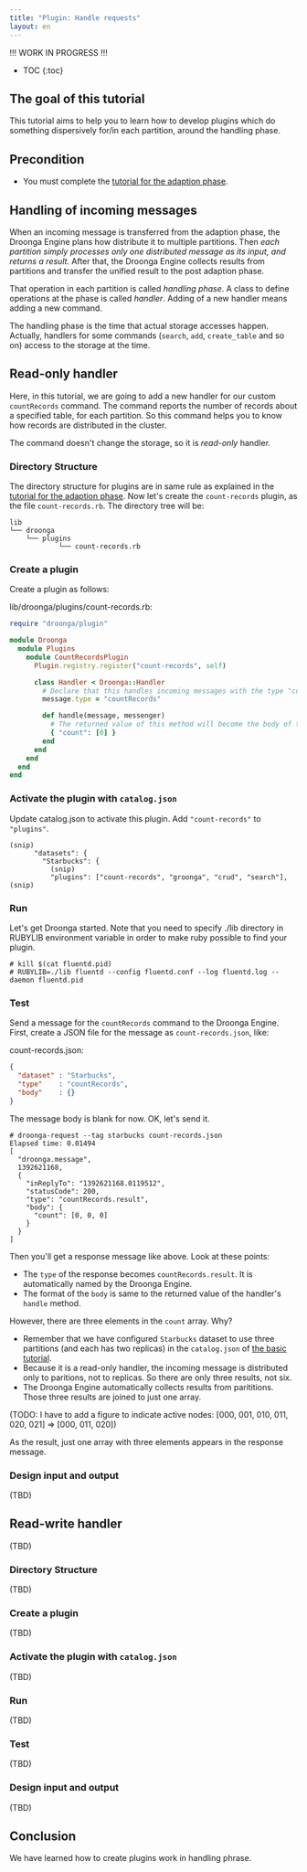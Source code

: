 ```yaml
---
title: "Plugin: Handle requests"
layout: en
---
```


!!! WORK IN PROGRESS !!!

* TOC
{:toc}

## The goal of this tutorial

This tutorial aims to help you to learn how to develop plugins which do something dispersively for/in each partition, around the handling phase.

## Precondition

* You must complete the [tutorial for the adaption phase][adapter].

## Handling of incoming messages

When an incoming message is transferred from the adaption phase, the Droonga Engine plans how distribute it to multiple partitions.
Then *each partition simply processes only one distributed message as its input, and returns a result.*
After that, the Droonga Engine collects results from partitions and transfer the unified result to the post adaption phase.

That operation in each partition is called *handling phase*.
A class to define operations at the phase is called *handler*.
Adding of a new handler means adding a new command.

The handling phase is the time that actual storage accesses happen.
Actually, handlers for some commands (`search`, `add`, `create_table` and so on) access to the storage at the time.


## Read-only handler

Here, in this tutorial, we are going to add a new handler for our custom `countRecords` command.
The command reports the number of records about a specified table, for each partition.
So this command helps you to know how records are distributed in the cluster.

The command doesn't change the storage, so it is *read-only* handler.

### Directory Structure

The directory structure for plugins are in same rule as explained in the [tutorial for the adaption phase][adapter].
Now let's create the `count-records` plugin, as the file `count-records.rb`. The directory tree will be:

~~~
lib
└── droonga
    └── plugins
            └── count-records.rb
~~~

### Create a plugin

Create a plugin as follows:

lib/droonga/plugins/count-records.rb:

~~~ruby
require "droonga/plugin"

module Droonga
  module Plugins
    module CountRecordsPlugin
      Plugin.registry.register("count-records", self)

      class Handler < Droonga::Handler
        # Declare that this handles incoming messages with the type "countRecords".
        message.type = "countRecords"

        def handle(message, messenger)
          # The returned value of this method will become the body of the response.
          { "count": [0] }
        end
      end
    end
  end
end
~~~

### Activate the plugin with `catalog.json`

Update catalog.json to activate this plugin. Add `"count-records"` to `"plugins"`.

~~~
(snip)
      "datasets": {
        "Starbucks": {
          (snip)
          "plugins": ["count-records", "groonga", "crud", "search"],
(snip)
~~~

### Run

Let's get Droonga started.
Note that you need to specify ./lib directory in RUBYLIB environment variable in order to make ruby possible to find your plugin.

    # kill $(cat fluentd.pid)
    # RUBYLIB=./lib fluentd --config fluentd.conf --log fluentd.log --daemon fluentd.pid

### Test

Send a message for the `countRecords` command to the Droonga Engine.
First, create a JSON file for the message as `count-records.json`, like:

count-records.json:

~~~json
{
  "dataset" : "Starbucks",
  "type"    : "countRecords",
  "body"    : {}
}
~~~

The message body is blank for now.
OK, let's send it.

~~~
# droonga-request --tag starbucks count-records.json
Elapsed time: 0.01494
[
  "droonga.message",
  1392621168,
  {
    "inReplyTo": "1392621168.0119512",
    "statusCode": 200,
    "type": "countRecords.result",
    "body": {
      "count": [0, 0, 0]
    }
  }
]
~~~

Then you'll get a response message like above.
Look at these points:

 * The `type` of the response becomes `countRecords.result`. It is automatically named by the Droonga Engine.
 * The format of the `body` is same to the returned value of the handler's `handle` method.

However, there are three elements in the `count` array. Why?

 * Remember that we have configured `Starbucks` dataset to use three partitions (and each has two replicas) in the `catalog.json` of [the basic tutorial][basic].
 * Because it is a read-only handler, the incoming message is distributed only to paritions, not to replicas.
   So there are only three results, not six.
 * The Droonga Engine automatically collects results from parititions.
   Those three results are joined to just one array.

(TODO: I have to add a figure to indicate active nodes: [000, 001, 010, 011, 020, 021] => [000, 011, 020])

As the result, just one array with three elements appears in the response message.


### Design input and output

(TBD)


## Read-write handler

(TBD)

### Directory Structure

(TBD)

### Create a plugin

(TBD)

### Activate the plugin with `catalog.json`

(TBD)

### Run

(TBD)

### Test

(TBD)

### Design input and output

(TBD)


## Conclusion

We have learned how to create plugins work in handling phrase.


  [adapter]: ../adapter
  [basic]: ../basic
